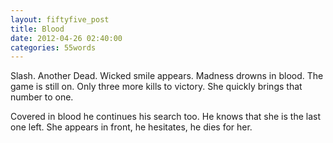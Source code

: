 ```yaml
---
layout: fiftyfive_post
title: Blood
date: 2012-04-26 02:40:00
categories: 55words
---
```


Slash. Another Dead. Wicked smile appears. Madness drowns in blood. The game is still on. Only three more kills to victory. She quickly brings that number to one.

Covered in blood he continues his search too. He knows that she is the last one left. She appears in front, he hesitates, he dies for her.

